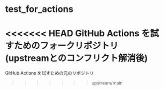 # test_for_actions
<<<<<<< HEAD
GitHub Actions を試すためのフォークリポジトリ(upstreamとのコンフリクト解消後)
=======
GitHub Actions を試すための元のリポジトリ
>>>>>>> upstream/main
